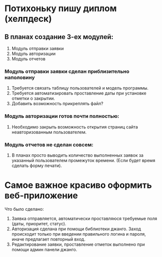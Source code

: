 # Потихоньку пишу диплом (хелпдеск)

## В планах создание 3-ех модулей:
1. Модуль отправки заявки
2. Модуль авторизации
3. Модуль отчетов
   
### Модуль отправки заявки сделан приблизительно наполовину
1. Требуется связать таблицу пользователей и модель программы.
2. Требуется автоматизировать проставление даты при установке отметки о закрытии.
3. Добавить возможность прикреплять файл?

### Модуль авторизации готов почти полностью:
1. Необходимо закрыть возможность открытия страниц сайта неавторизованным пользователем.

### Модуль отчетов не сделан совсем:
1. В планах просто выводить количество выполненных заявок за указанный пользователем промежуток времени. (Если будет время сделать форму печати).
  
# **Самое важное красиво оформить веб-приложение**


Что было сделано:
1. Заявка отправляется, автоматически проставляюся требуемые поля (даты, приоритет, статус).
2. Авторизация сделана при помощи библиотеки джанго. Заход происходит только при введении правильного логина и пароля, иначе предлагает повторный вход.
3. Редактирование заявки, проставление отметок выполнено при помощи админ панели джанго.
